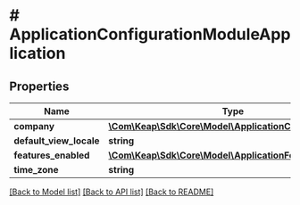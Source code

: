 # # ApplicationConfigurationModuleApplication

## Properties

Name | Type | Description | Notes
------------ | ------------- | ------------- | -------------
**company** | [**\Com\Keap\Sdk\Core\Model\ApplicationCompany**](ApplicationCompany.md) |  | [optional]
**default_view_locale** | **string** |  | [optional]
**features_enabled** | [**\Com\Keap\Sdk\Core\Model\ApplicationFeaturesEnabled**](ApplicationFeaturesEnabled.md) |  | [optional]
**time_zone** | **string** |  | [optional]

[[Back to Model list]](../../README.md#models) [[Back to API list]](../../README.md#endpoints) [[Back to README]](../../README.md)
